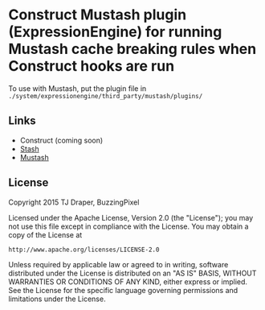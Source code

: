 # Construct Mustash plugin (ExpressionEngine) for running Mustash cache breaking rules when Construct hooks are run

To use with Mustash, put the plugin file in `./system/expressionengine/third_party/mustash/plugins/`

## Links

- Construct (coming soon)
- [Stash](https://github.com/croxton/Stash)
- [Mustash](https://github.com/croxton/Stash/wiki/Mustash)

## License

Copyright 2015 TJ Draper, BuzzingPixel

Licensed under the Apache License, Version 2.0 (the "License");
you may not use this file except in compliance with the License.
You may obtain a copy of the License at

    http://www.apache.org/licenses/LICENSE-2.0

Unless required by applicable law or agreed to in writing, software
distributed under the License is distributed on an "AS IS" BASIS,
WITHOUT WARRANTIES OR CONDITIONS OF ANY KIND, either express or implied.
See the License for the specific language governing permissions and
limitations under the License.